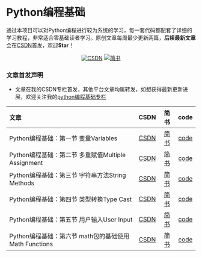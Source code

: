 # Python编程基础

通过本项目可以对Python编程进行较为系统的学习，每一套代码都配套了详细的学习教程，非常适合零基础读者学习。原创文章每周最少更新两篇，**后续最新文章**会在[CSDN](https://blog.csdn.net/wzy628810/category_11193156.html)首发，欢迎**Star**！

<p align="center">
  <a href="https://blog.csdn.net/wzy628810" target="_blank"><img src="https://img.shields.io/badge/csdn-CSDN-red.svg" alt="CSDN"></a>
  <a href="https://www.jianshu.com/u/f2b567b81e54" target="_blank"><img src="https://img.shields.io/badge/jianshu-%E7%AE%80%E4%B9%A6-information" alt="简书"></a>
</p>

### 文章首发声明

* 文章在我的CSDN专栏首发，其他平台文章均属转发，如想获得最新更新进展，欢迎关注我的[python编程基础专栏](https://blog.csdn.net/wzy628810/category_11193156.html)

|   文章   |    CSDN    |   简书     |    code    |
| :------  | :--------: | :-----:|  :--------: |
| Python编程基础：第一节 变量Variables | [CSDN](https://blog.csdn.net/wzy628810/article/details/118600345 "悬停显示") |[简书](https://www.jianshu.com/p/45aa4f5f79a6)| [code](https://github.com/wzy6642/Python-Full-Course/blob/main/code/%E7%AC%AC%E4%B8%80%E8%8A%82_%E5%8F%98%E9%87%8FVariables.py "悬停显示") |
| Python编程基础：第二节 多重赋值Multiple Assignment | [CSDN](https://blog.csdn.net/wzy628810/article/details/118666953?spm=1001.2014.3001.5501 "悬停显示") |[简书](https://www.jianshu.com/p/9890c09f800d)| [code](https://github.com/wzy6642/Python-Full-Course/blob/main/code/%E7%AC%AC%E4%BA%8C%E8%8A%82_%E5%A4%9A%E9%87%8D%E8%B5%8B%E5%80%BCMultiple%20Assignment.py "悬停显示") |
| Python编程基础：第三节 字符串方法String Methods | [CSDN](https://blog.csdn.net/wzy628810/article/details/118671333 "悬停显示") |[简书](https://www.jianshu.com/p/a8c4e4ecde07)| [code](https://github.com/wzy6642/Python-Full-Course/blob/main/code/%E7%AC%AC%E4%B8%89%E8%8A%82_%E5%AD%97%E7%AC%A6%E4%B8%B2%E6%96%B9%E6%B3%95String%20Methods.py "悬停显示") |
| Python编程基础：第四节 类型转换Type Cast | [CSDN](https://blog.csdn.net/wzy628810/article/details/118673173 "悬停显示") |[简书](https://www.jianshu.com/p/5c4eaa5be8dd)| [code](https://github.com/wzy6642/Python-Full-Course/blob/main/code/%E7%AC%AC%E5%9B%9B%E8%8A%82_%E7%B1%BB%E5%9E%8B%E8%BD%AC%E6%8D%A2Type%20Cast.py "悬停显示") |
| Python编程基础：第五节 用户输入User Input | [CSDN](https://blog.csdn.net/wzy628810/article/details/118681726 "悬停显示") |[简书](https://www.jianshu.com/p/cf86c42c6a15)| [code](https://github.com/wzy6642/Python-Full-Course/blob/main/code/%E7%AC%AC%E4%BA%94%E8%8A%82_%E7%94%A8%E6%88%B7%E8%BE%93%E5%85%A5User%20Input.py "悬停显示") |
| Python编程基础：第六节 math包的基础使用Math Functions | [CSDN](https://blog.csdn.net/wzy628810/article/details/118682013 "悬停显示") |[简书](https://www.jianshu.com/p/cf86c42c6a15)| [code](https://github.com/wzy6642/Python-Full-Course/blob/main/code/%E7%AC%AC%E5%85%AD%E8%8A%82%20math%E5%8C%85%E7%9A%84%E5%9F%BA%E7%A1%80%E4%BD%BF%E7%94%A8Math%20Functions.py "悬停显示") |
